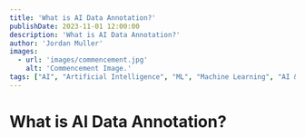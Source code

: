 ```yaml
---
title: 'What is AI Data Annotation?'
publishDate: 2023-11-01 12:00:00
description: 'What is AI Data Annotation?'
author: 'Jordan Muller'
images:
  - url: 'images/commencement.jpg'
    alt: 'Commencement Image.'
tags: ["AI", "Artificial Intelligence", "ML", "Machine Learning", "AI & ML"]
---
```

# What is AI Data Annotation?